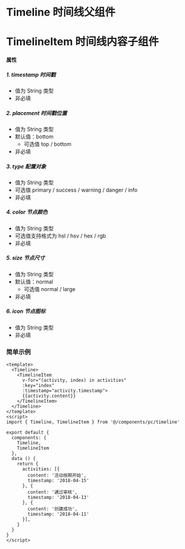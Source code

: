 # Timeline 时间线父组件

# TimelineItem 时间线内容子组件

#### 属性
##### 1. timestamp 时间戳
* 值为 String 类型 
* 非必填
##### 2. placement 时间戳位置 
* 值为 String 类型
* 默认值：bottom
  * 可选值 top / bottom
* 非必填
##### 3. type 配置对象
* 值为 String 类型
* 可选值 primary / success / warning / danger / info
* 非必填
##### 4. color 节点颜色
* 值为 String 类型
* 可选值支持格式为 hsl / hsv / hex / rgb
* 非必填
##### 5. size 节点尺寸
* 值为 String 类型
* 默认值：normal
  * 可选值 normal / large
* 非必填
##### 6. icon 节点图标
* 值为 String 类型
* 非必填


### 简单示例
```vue
<template>
  <Timeline>
    <TimelineItem
      v-for="(activity, index) in activities"
      :key="index"
      :timestamp="activity.timestamp">
      {{activity.content}}
    </TimelineItem>
  </Timeline>
</template>
<script>
import { Timeline, TimelineItem } from '@/components/pc/timeline'

export default {
  components: {
    Timeline,
    TimelineItem
  },
  data () {
    return {
      activities: [{
        content: '活动按期开始',
        timestamp: '2018-04-15'
      }, {
        content: '通过审核',
        timestamp: '2018-04-13'
      }, {
        content: '创建成功',
        timestamp: '2018-04-11'
      }],
    }
  }
}
</script>
```


